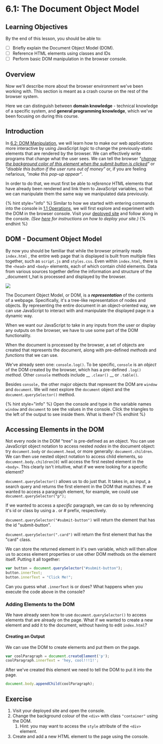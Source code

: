 # 6.1: The Document Object Model

## Learning Objectives

By the end of this lesson, you should be able to:

* [ ] Briefly explain the Document Object Model (DOM).
* [ ] Reference HTML elements using classes and IDs
* [ ] Perform basic DOM manipulation in the browser console.

## Overview

Now we'll describe more about the browser environment we've been working with. This section is meant as a crash course on the rest of the browser system.

Here we can distinguish between **domain knowledge** - technical knowledge of a specific system, and **general programming knowledge**, which we've been focusing on during this course.

## Introduction

In [6.2: DOM Manipulation](6.2-dom-manipulation.md), we will learn how to make our web applications more interactive by using JavaScript _logic_ to change the previously-static elements that are rendered by the browser. We can effectively write programs that change what the user sees. We can tell the browser _"_[_change the background color of this element when the submit button is clicked_](https://rocketacademy.github.io/basics-starter-code/dom/colours/index.html)_"_ or _"disable this button if the user runs out of money"_ or, if you are feeling nefarious, _"make this pop-up appear"_.

In order to do that, we must first be able to _reference_ HTML elements that have already been rendered and link them to JavaScript variables, so that we can manipulate them the same way we manipulated data previously.

{% hint style="info" %}
Similar to how we started with entering commands into the console in [1.1 Operations](../1-data-types-structures-and-manipulations/1.1-operations.md), we will first explore and experiment with the DOM in the browser console. Visit your [deployed site](https://rocketacademy.github.io/basics-starter-code-2.0/) and follow along in the console. _(See_ [_here_](../../course-logistics/setting-up-codesandbox/deployment.md) _for instructions on how to deploy your site.)_
{% endhint %}

## DOM - Document Object Model

By now you should be familiar that while the browser primarily reads `index.html` , the entire web page that is displayed is built from multiple files together, such as `script.js` and `styles.css`. Even within `index.html`, there is the `<head>` and `<body>` elements, each of which contain child elements. Data from various sources together define the information and structure of the _document t_hat is processed and displayed by the browser.

![](https://www.freecodecamp.org/news/content/images/2021/01/images.png)

The Document Object Model, or DOM, is a _**representation**_ of the contents of a webpage. Specifically, it's a tree-like representation of nodes and objects. By representing the entire document in an object-oriented way, we can use JavaScript to interact with and manipulate the displayed page in a dynamic way.

When we want our JavaScript to take in any inputs from the user or display any outputs on the browser, we have to use some part of the DOM functionality.

When the document is processed by the browser, a set of objects are created that represents the document, along with pre-defined _methods_ and _functions_ that we can use.

We've already seen one: `console.log()`. To be specific, `console` is an _object_ of the DOM created by the browser, which has a pre-defined `.log()` _method._ Other `console` methods include __ `.clear()` __ or `.table()`_._

Besides `console,` the other major objects that represent the DOM are `window` and `document`. We will next explore the `document` object and the `document.querySelector()` method.

{% hint style="info" %}
Open the console and type in the variable names `window` and `document` to see the values in the console. Click the triangles to the left of the output to see inside them. What is there?
{% endhint %}

## Accessing Elements in the DOM

Not every node in the DOM "tree" is pre-defined as an object. You can use JavaScript object notation to access nested _nodes_ in the document object: try `document.body` or `document.head`, or more generally: `document.children`. We can then use nested object notation to access child elements, so `document.body.children[0]` will access the first nested element in the `<body>`. This clearly isn't intuitive, what if we were looking for a specific element?

`document.querySelector()` allows us to do just that. It takes in, as input, a search query and returns the first element in the DOM that matches. If we wanted to access a paragraph element, for example, we could use `document.querySelector("p");`

If we wanted to access a _specific_ paragraph, we can do so by referencing it's id or class by using a . or # prefix, respectively.

`document.querySelector("#submit-button")` will return the element that has the id "submit-button".

`document.querySelector(".card")` will return the first element that has the "card" class.&#x20;

We can store the returned element in it's own variable, which will then allow us to access element properties or use other DOM methods on the element itself. Putting it all together:

```javascript
var button = document.querySelector("#submit-button");
button.innerText;
button.innerText = "Click Me!";
```

Can you guess what `.innerText` is or does? What happens when you execute the code above in the console?

### Adding Elements to the DOM

We have already seen how to use `document.querySelector()` to access elements that are already on the page. What if we wanted to create a new element and add it to the document, without having to edit `index.html`?

#### Creating an Output

We can use the DOM to create elements and put them on the page.

```javascript
var coolParagraph = document.createElement('p');
coolParagraph.innerText = 'hey, cool!!!1!';
```

After we've created this element we need to tell the DOM to put it into the page.

```javascript
document.body.appendChild(coolParagraph);
```

## Exercise

1. Visit your deployed site and open the console.
2. Change the background colour of the `<div>` with class `"container"` using the DOM.
   1. Hint: you may want to access the `style` attribute of the `<div>` element.
3. Create and add a new HTML element to the page using the console.
